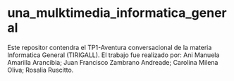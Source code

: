# una_mulktimedia_informatica_general
Este repositor contendra el TP1-Aventura conversacional de la materia Informatica General (TIRIGALL). El trabajo fue realizado por: Ani Manuela Amarilla Arancibia; Juan Francisco Zambrano Andreade; Carolina Milena Oliva; Rosalia Ruscitto.

